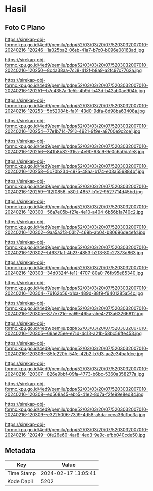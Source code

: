 # Hasil

## Foto C Plano

https://sirekap-obj-formc.kpu.go.id/4ed9/pemilu/pdpr/52/03/03/20/07/5203032007010-20240216-120246--1a025ba2-06ab-41a7-b7c0-b096e08163ad.jpg

https://sirekap-obj-formc.kpu.go.id/4ed9/pemilu/pdpr/52/03/03/20/07/5203032007010-20240216-120250--8c4a38aa-7c38-412f-b8a9-a2fc97c7762a.jpg

https://sirekap-obj-formc.kpu.go.id/4ed9/pemilu/pdpr/52/03/03/20/07/5203032007010-20240216-120251--b7c4357a-1e5b-4b9d-b43d-b42ab0ae904b.jpg

https://sirekap-obj-formc.kpu.go.id/4ed9/pemilu/pdpr/52/03/03/20/07/5203032007010-20240216-120253--5b52084b-fa01-43d0-9dfa-8d98ba63408a.jpg

https://sirekap-obj-formc.kpu.go.id/4ed9/pemilu/pdpr/52/03/03/20/07/5203032007010-20240216-120254--77e1b714-7913-4921-9f9e-a8700e9c2ce1.jpg

https://sirekap-obj-formc.kpu.go.id/4ed9/pemilu/pdpr/52/03/03/20/07/5203032007010-20240216-120256--841b8b82-316a-4e90-93c9-9e0c6a0da1e8.jpg

https://sirekap-obj-formc.kpu.go.id/4ed9/pemilu/pdpr/52/03/03/20/07/5203032007010-20240216-120258--5c70b234-c925-48aa-b174-e03a556884bf.jpg

https://sirekap-obj-formc.kpu.go.id/4ed9/pemilu/pdpr/52/03/03/20/07/5203032007010-20240216-120259--1f2f0856-b80d-4857-b1c2-9527714d45bd.jpg

https://sirekap-obj-formc.kpu.go.id/4ed9/pemilu/pdpr/52/03/03/20/07/5203032007010-20240216-120300--56a7e05b-f27e-4e10-a404-6b56b1a740c2.jpg

https://sirekap-obj-formc.kpu.go.id/4ed9/pemilu/pdpr/52/03/03/20/07/5203032007010-20240216-120302--9aa5a3f3-03b7-469b-ab04-b80696de4efd.jpg

https://sirekap-obj-formc.kpu.go.id/4ed9/pemilu/pdpr/52/03/03/20/07/5203032007010-20240216-120302--bf6371af-4b23-4853-b2f3-80c27373d863.jpg

https://sirekap-obj-formc.kpu.go.id/4ed9/pemilu/pdpr/52/03/03/20/07/5203032007010-20240216-120303--34d0324f-fe12-4707-80a0-76fb95e85340.jpg

https://sirekap-obj-formc.kpu.go.id/4ed9/pemilu/pdpr/52/03/03/20/07/5203032007010-20240216-120304--76162b56-b1da-489d-88f9-f9401285a54c.jpg

https://sirekap-obj-formc.kpu.go.id/4ed9/pemilu/pdpr/52/03/03/20/07/5203032007010-20240216-120305--877e721e-ea69-465a-a5e4-213a63266812.jpg

https://sirekap-obj-formc.kpu.go.id/4ed9/pemilu/pdpr/52/03/03/20/07/5203032007010-20240216-120305--69ae25ee-e7ad-4c13-a21b-58bc56ffe453.jpg

https://sirekap-obj-formc.kpu.go.id/4ed9/pemilu/pdpr/52/03/03/20/07/5203032007010-20240216-120306--85fe220b-541e-42b2-b7d3-aa2e34bafdce.jpg

https://sirekap-obj-formc.kpu.go.id/4ed9/pemilu/pdpr/52/03/03/20/07/5203032007010-20240216-120307--826e9bbf-09fa-4773-b6bc-5360a358277a.jpg

https://sirekap-obj-formc.kpu.go.id/4ed9/pemilu/pdpr/52/03/03/20/07/5203032007010-20240216-120308--ed568a45-ebb5-41e2-8d7a-f2fe99e8ed84.jpg

https://sirekap-obj-formc.kpu.go.id/4ed9/pemilu/pdpr/52/03/03/20/07/5203032007010-20240216-120309--e3225006-7309-4d58-a5da-ceea36c1bc3a.jpg

https://sirekap-obj-formc.kpu.go.id/4ed9/pemilu/pdpr/52/03/03/20/07/5203032007010-20240216-120249--0fe26e60-4ae8-4ed3-9e9c-efbb040cde50.jpg


## Metadata

| Key        | Value               |
| ---------- | ------------------- |
| Time Stamp | 2024-02-17 13:05:41 |
| Kode Dapil | 5202                |



